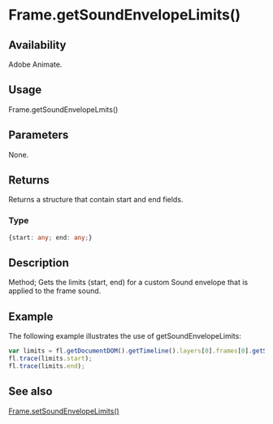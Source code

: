 # Frame.getSoundEnvelopeLimits()

## Availability

Adobe Animate.

## Usage

Frame.getSoundEnvelopeLmits()

## Parameters

None.

## Returns

Returns a structure that contain start and end fields.

### Type

```typescript
{start: any; end: any;}
```

## Description

Method; Gets the limits (start, end) for a custom Sound envelope that is applied to the frame sound.

## Example

The following example illustrates the use of getSoundEnvelopeLimits:

```javascript
var limits = fl.getDocumentDOM().getTimeline().layers[0].frames[0].getSoundEnvelopeLimits();
fl.trace(limits.start);
fl.trace(limits.end);
```

## See also

[Frame.setSoundEnvelopeLimits()](../Frame_object/Frame28.md)
